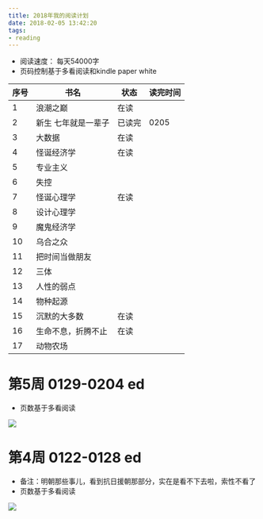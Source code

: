 ```yaml
---
title: 2018年我的阅读计划
date: 2018-02-05 13:42:20
tags:
- reading
---
```


- 阅读速度： 每天54000字
- 页码控制基于多看阅读和kindle paper white


序号 | 书名 | 状态 | 读完时间
---|---|---|---
1 | 浪潮之巅 | 在读 | 
2 | 新生 七年就是一辈子 | 已读完 | 0205
3 | 大数据 | 在读 | 
4 | 怪诞经济学| 在读 | 
5 | 专业主义| | 
6 | 失控| | 
7 | 怪诞心理学| 在读 | 
8 | 设计心理学| | 
9 | 魔鬼经济学| | 
10 | 乌合之众| | 
11 | 把时间当做朋友| | 
12 | 三体| | 
13 | 人性的弱点| | 
14 | 物种起源| | 
15 | 沉默的大多数 | 在读 | 
16 | 生命不息，折腾不止 | 在读
17 | 动物农场 | 



# 第5周 0129-0204 ed
- 页数基于多看阅读

![](http://p3alsaatj.bkt.clouddn.com/20180205140231_jsqsBE_Jietu20180205-140128.jpeg)


# 第4周 0122-0128 ed
- 备注：明朝那些事儿，看到抗日援朝那部分，实在是看不下去啦，索性不看了
- 页数基于多看阅读

![](http://p3alsaatj.bkt.clouddn.com/20180205140142_LT7moA_Jietu20180205-140111.jpeg)
